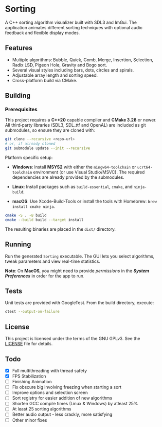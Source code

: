 # Sorting

A C++ sorting algorithm visualizer built with SDL3 and ImGui. The application animates different sorting techniques with optional audio feedback and flexible display modes.

## Features

- Multiple algorithms: Bubble, Quick, Comb, Merge, Insertion, Selection, Radix LSD, Pigeon Hole, Gravity and Bogo sort.
- Several visual styles including bars, dots, circles and spirals.
- Adjustable array length and sorting speed.
- Cross-platform build via CMake.

## Building

### Prerequisites

This project requires a **C++20** capable compiler and **CMake 3.28** or newer.
All third‑party libraries (SDL3, SDL_ttf and OpenAL) are included as git
submodules, so ensure they are cloned with:

```bash
git clone --recursive <repo-url>
# or, if already cloned
git submodule update --init --recursive
```

Platform specific setup:

- **Windows**: Install **MSYS2** with either the `mingw64-toolchain` or `ucrt64-toolchain` environment (or use Visual Studio/MSVC). The required dependencies are already provided by the submodules.
  
- **Linux**: Install packages such as `build-essential`, `cmake`, and `ninja-build`.
  
- **macOS**: Use Xcode-Build-Tools or install the tools with Homebrew: `brew install cmake ninja`.

```bash
cmake -S . -B build
cmake --build build --target install
```

The resulting binaries are placed in the `dist/` directory.

## Running

Run the generated `Sorting` executable. The GUI lets you select algorithms, tweak parameters and view real-time statistics.

**Note**: On **MacOS**, you might need to provide _permissions_ in the **_System Preferences_** in order for the app to run.

## Tests

Unit tests are provided with GoogleTest. From the build directory, execute:

```bash
ctest --output-on-failure
```

## License

This project is licensed under the terms of the GNU GPLv3. See the [LICENSE](LICENSE) file for details.

## Todo

- [x] Full multithreading with thread safety
- [x] FPS Stabilization
- [ ] Finishing Animation
- [ ] Fix obscure big involving freezing when starting a sort
- [ ] Improve options and selection screen
- [ ] Sort registry for easier addition of new algorithms
- [ ] Shorten GCC compile times (Linux & Windows) by atleast 25%
- [ ] At least 25 sorting algorithms
- [ ] Better audio output - less crackly, more satisfying
- [ ] Other minor fixes
